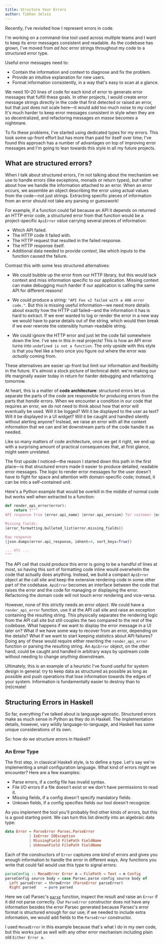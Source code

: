 ```yaml
---
title: Structure Your Errors
author: Tikhon Jelvis
---
```


Recently, I've revisited how I represent errors in code.

I'm working on a command-line tool used across multiple teams and I want to keep its error messages consistent and readable. As the codebase has grown, I've moved from *ad hoc* error strings throughout my code to a structured error type.

Useful error messages need to:

  * Contain the information and context to diagnose and fix the problem.
  * Provide an intuitive explanation for new users.
  * Format information consistently, in a way that's easy to scan at a glance.

We need 10–20 lines of code for each kind of error to generate error messages that fulfill these goals. In other projects, I would create error message strings directly in the code that first detected or raised an error, but that just does not scale here—it would add too much noise to my code! It's much harder to keep error messages consistent in style when they are so decentralized, and refactoring messages *en masse* becomes a nightmare.

To fix these problems, I've started using dedicated types for my errors. This took some up-front effort but has more than paid for itself over time; I've found this approach has a number of advantages on top of improving error messages and I'm going to lean towards this style in all my future projects.

</div>

<div class="content">

## What are structured errors?

When I talk about structured errors, I'm not talking about the mechanism we use to handle errors (like exceptions, monads or return types), but rather about how we handle the information attached to an error. When an error occurs, we assemble an object describing the error using actual values from the code—not just strings. Extracting specific pieces of information from an error should not take any parsing or guesswork!

For example, if a function could fail because an API it depends on returned an HTTP error code, a structured error from that function would be a project-specific `ApiError` value carrying several pieces of information:

  * Which API failed.
  * The HTTP code it failed with.
  * The HTTP request that resulted in the failed response.
  * The HTTP response itself.
  * Additional data needed to provide *context*, like which inputs to the function caused the failure.

Contrast this with some less structured alternatives:

  * We could bubble up the error from our HTTP library, but this would lack context and miss information specific to our application. Missing context can make debugging much harder if our application is calling the same API for different reasons!

  * We could produce a string: `"API Foo v2 failed with a 400 error code."`. But this is missing useful information—we need more details about exactly how the HTTP call failed—and the information it has is hard to extract. If we ever wanted to log or render the error in a new way we would have to parse details out of the string, which would then break if we ever rewrote the ostensibly human-readable string.

  * We could ignore the HTTP error and just let the code fail somewhere down the line. I've see in this in real projects! This is how an API error turns into `undefined is not a function`. The only upside with this style is that you feel like a hero once you figure out where the error was *actually* coming from.
  
These alternatives are easier up-front but limit our information and flexibility in the future. It's almost a stock picture of technical debt: we're making our life marginally easier today in return for harder debugging and refactoring tomorrow.

At heart, this is a matter of **code architecture**: structured errors let us separate the parts of the code are responsible for *producing* errors from the parts that *handle* errors. When we encounter a condition in our code that requires an error, we do not need to think about how that error will eventually be used. Will it be logged? Will it be displayed to the user as text? Will it be displayed in a UI widget? Will it be caught and handled silently without alerting anyone? Instead, we raise an error with all the context information that we can and let downstream parts of the code handle it as needed.

Like so many matters of code architecture, once we get it right, we end up with a surprising amount of practical consequences that, at first glance, might seem unrelated.

The first upside I noticed—the reason I started down this path in the first place—is that structured errors made it easier to produce detailed, readable error messages. The logic to render error messages for the user doesn't have to fight for space and attention with domain-specific code; instead, it can be into a self-contained unit.

Here's a Python example that would be overkill in the middle of normal code but works well when extracted to a function:

```python
def render_api_error(error):
    return f"""
API response from {error.api_name} {error.api_version} for customer {error.customer_id} was missing required fields.

Missing fields:
{error_formatting.bulleted_list(error.missing_fields)}

Raw response
{json.dumps(error.api_response, idnent=4, sort_keys=True)}

... etc ...
"""
```

The API call that could produce this error is going to be a handful of lines at most, so having this sort of formatting code inline would overwhelm the code that actually does anything. Instead, we build a compact `ApiError` object at the call site and keep the extensive rendering code in some other part of the codebase. `ApiError` becomes an interface between the code that raises the error and the code for managing or displaying the error. Refactoring the domain code will not touch error rendering and vice-versa.

However, none of this strictly needs an error *object*. We could have a `render_api_error` function, use it at the API call site and raise an exception containing the resulting string. This physically separates the rendering logic from the API call site but still couples the two compared to the rest of the codebase. What happens if we want to display the error message in a UI later on? What if we have some way to recover from an error, depending on the details? What if we want to start keeping statistics about API failures? Doing any of these would require either rewriting the `render_api_error` function or parsing the resulting string. An `ApiError` object, on the other hand, could be caught and handled in arbitrary ways by upstream code without needing to change *anything* downstream.

Ultimately, this is an example of a heuristic I've found useful for system design in general: try to keep data as structured as possible as long as possible and push operations that lose information towards the edges of your system. Information is fundamentally easier to destroy than to (re)create!

</div>
<div class="content">

## Structuring Errors in Haskell

So far, everything I've talked about is language-agnostic. Structured errors make as much sense in Python as they do in Haskell. The implementation details, however, vary wildly language-to-language, and Haskell has some unique considerations of its own.

So: how do we structure errors in Haskell?

### An Error Type

The first step, in classical Haskell style, is to define a type. Let's say we're implementing a small configuration language. What kind of errors might we encounter? Here are a few examples:

  * Parse errors, if a config file has invalid syntax.
  * File I/O errors if a file doesn't exist or we don't have permissions to read it.
  * Missing fields, if a config doesn't specify mandatory fields.
  * Unkown fields, if a config specifies fields our tool doesn't recognize.

As you implement the tool you'll probably find other kinds of errors, but this is a good starting point. We can turn this list directly into an algebraic data type:

```haskell
data Error = ParseError Parsec.ParseError
           | IoError IOException
           | MissingField FilePath FieldName
           | UnknownField FilePath FieldName
```

<!-- TODO: can I add links *inside* code blocks? -->

Each of the constructors of `Error` captures one *kind* of errors and gives you enough information to handle the error in different ways. Any functions you write that could fail would use this type to signal errors:

```haskell
parseConfig :: MonadError Error m ⇒ FilePath → Text → m Config
parseConfig source body = case Parsec.parse config source body of
  Left parseError → throwError (ParseError parseError)
  Right parsed    → pure parsed
```

Here we call Parsec's [`parse`][parse] function, inspect the result and raise an `Error` if it did not parse correctly. Our `ParseError` constructor does not have any information besides the error Parsec generated because Parsec's error format is structured enough for our use; if we needed to include extra information, we would add fields to the `ParseError` constructor.

I used `MonadError` in this example because that's what I do in my own code, but this works just as well with any other error mechanism including plain old `Either Error a`.

[MonadError]: http://hackage.haskell.org/package/mtl-2.2.2/docs/Control-Monad-Except.html#t:MonadError
[parse]: https://hackage.haskell.org/package/parsec-3.1.14.0/docs/Text-Parsec.html#v:parse
